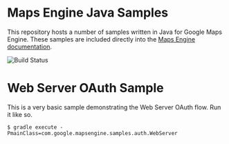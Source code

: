 Maps Engine Java Samples
========================

This repository hosts a number of samples written in Java for Google Maps Engine.  These
samples are included directly into the [Maps Engine documentation](https://developers.google.com/maps-engine/).

![Build Status](https://api.travis-ci.org/googlemaps/mapsengine-samples-java.svg)

Web Server OAuth Sample
=======================

This is a very basic sample demonstrating the Web Server OAuth flow.  Run it like so.

    $ gradle execute -PmainClass=com.google.mapsengine.samples.auth.WebServer


